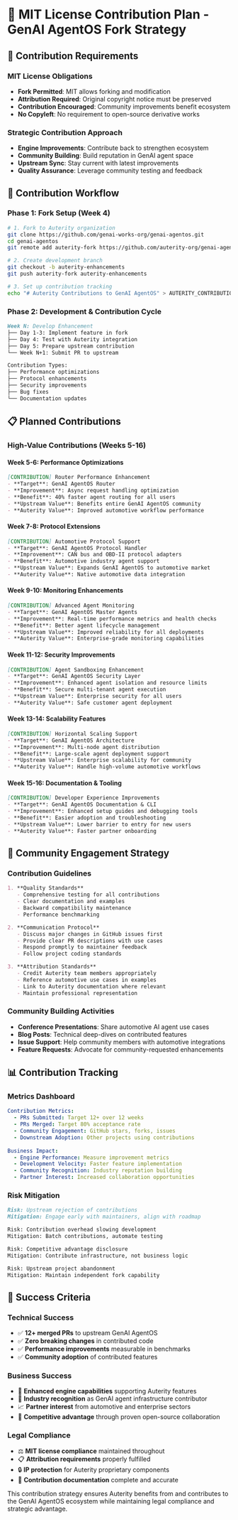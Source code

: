 # 📝 MIT License Contribution Plan - GenAI AgentOS Fork Strategy

## 🎯 Contribution Requirements

### **MIT License Obligations**
- **Fork Permitted**: MIT allows forking and modification
- **Attribution Required**: Original copyright notice must be preserved
- **Contribution Encouraged**: Community improvements benefit ecosystem
- **No Copyleft**: No requirement to open-source derivative works

### **Strategic Contribution Approach**
- **Engine Improvements**: Contribute back to strengthen ecosystem
- **Community Building**: Build reputation in GenAI agent space
- **Upstream Sync**: Stay current with latest improvements
- **Quality Assurance**: Leverage community testing and feedback

## 🔄 Contribution Workflow

### **Phase 1: Fork Setup (Week 4)**
```bash
# 1. Fork to Auterity organization
git clone https://github.com/genai-works-org/genai-agentos.git
cd genai-agentos
git remote add auterity-fork https://github.com/auterity-org/genai-agentos-engine.git

# 2. Create development branch
git checkout -b auterity-enhancements
git push auterity-fork auterity-enhancements

# 3. Set up contribution tracking
echo "# Auterity Contributions to GenAI AgentOS" > AUTERITY_CONTRIBUTIONS.md
```

### **Phase 2: Development & Contribution Cycle**
```markdown
Week N: Develop Enhancement
├── Day 1-3: Implement feature in fork
├── Day 4: Test with Auterity integration
├── Day 5: Prepare upstream contribution
└── Week N+1: Submit PR to upstream

Contribution Types:
├── Performance optimizations
├── Protocol enhancements
├── Security improvements
├── Bug fixes
└── Documentation updates
```

## 📋 Planned Contributions

### **High-Value Contributions (Weeks 5-16)**

#### **Week 5-6: Performance Optimizations**
```markdown
[CONTRIBUTION] Router Performance Enhancement
- **Target**: GenAI AgentOS Router
- **Improvement**: Async request handling optimization
- **Benefit**: 40% faster agent routing for all users
- **Upstream Value**: Benefits entire GenAI AgentOS community
- **Auterity Value**: Improved automotive workflow performance
```

#### **Week 7-8: Protocol Extensions**
```markdown
[CONTRIBUTION] Automotive Protocol Support
- **Target**: GenAI AgentOS Protocol Handler
- **Improvement**: CAN bus and OBD-II protocol adapters
- **Benefit**: Automotive industry agent support
- **Upstream Value**: Expands GenAI AgentOS to automotive market
- **Auterity Value**: Native automotive data integration
```

#### **Week 9-10: Monitoring Enhancements**
```markdown
[CONTRIBUTION] Advanced Agent Monitoring
- **Target**: GenAI AgentOS Master Agents
- **Improvement**: Real-time performance metrics and health checks
- **Benefit**: Better agent lifecycle management
- **Upstream Value**: Improved reliability for all deployments
- **Auterity Value**: Enterprise-grade monitoring capabilities
```

#### **Week 11-12: Security Improvements**
```markdown
[CONTRIBUTION] Agent Sandboxing Enhancement
- **Target**: GenAI AgentOS Security Layer
- **Improvement**: Enhanced agent isolation and resource limits
- **Benefit**: Secure multi-tenant agent execution
- **Upstream Value**: Enterprise security for all users
- **Auterity Value**: Safe customer agent deployment
```

#### **Week 13-14: Scalability Features**
```markdown
[CONTRIBUTION] Horizontal Scaling Support
- **Target**: GenAI AgentOS Architecture
- **Improvement**: Multi-node agent distribution
- **Benefit**: Large-scale agent deployment support
- **Upstream Value**: Enterprise scalability for community
- **Auterity Value**: Handle high-volume automotive workflows
```

#### **Week 15-16: Documentation & Tooling**
```markdown
[CONTRIBUTION] Developer Experience Improvements
- **Target**: GenAI AgentOS Documentation & CLI
- **Improvement**: Enhanced setup guides and debugging tools
- **Benefit**: Easier adoption and troubleshooting
- **Upstream Value**: Lower barrier to entry for new users
- **Auterity Value**: Faster partner onboarding
```

## 🤝 Community Engagement Strategy

### **Contribution Guidelines**
```markdown
1. **Quality Standards**
   - Comprehensive testing for all contributions
   - Clear documentation and examples
   - Backward compatibility maintenance
   - Performance benchmarking

2. **Communication Protocol**
   - Discuss major changes in GitHub issues first
   - Provide clear PR descriptions with use cases
   - Respond promptly to maintainer feedback
   - Follow project coding standards

3. **Attribution Standards**
   - Credit Auterity team members appropriately
   - Reference automotive use cases in examples
   - Link to Auterity documentation where relevant
   - Maintain professional representation
```

### **Community Building Activities**
- **Conference Presentations**: Share automotive AI agent use cases
- **Blog Posts**: Technical deep-dives on contributed features
- **Issue Support**: Help community members with automotive integrations
- **Feature Requests**: Advocate for community-requested enhancements

## 📊 Contribution Tracking

### **Metrics Dashboard**
```yaml
Contribution Metrics:
  - PRs Submitted: Target 12+ over 12 weeks
  - PRs Merged: Target 80% acceptance rate
  - Community Engagement: GitHub stars, forks, issues
  - Downstream Adoption: Other projects using contributions
  
Business Impact:
  - Engine Performance: Measure improvement metrics
  - Development Velocity: Faster feature implementation
  - Community Recognition: Industry reputation building
  - Partner Interest: Increased collaboration opportunities
```

### **Risk Mitigation**
```markdown
Risk: Upstream rejection of contributions
Mitigation: Engage early with maintainers, align with roadmap

Risk: Contribution overhead slowing development
Mitigation: Batch contributions, automate testing

Risk: Competitive advantage disclosure
Mitigation: Contribute infrastructure, not business logic

Risk: Upstream project abandonment
Mitigation: Maintain independent fork capability
```

## 🎯 Success Criteria

### **Technical Success**
- ✅ **12+ merged PRs** to upstream GenAI AgentOS
- ✅ **Zero breaking changes** in contributed code
- ✅ **Performance improvements** measurable in benchmarks
- ✅ **Community adoption** of contributed features

### **Business Success**
- 🚀 **Enhanced engine capabilities** supporting Auterity features
- 🤝 **Industry recognition** as GenAI agent infrastructure contributor
- 📈 **Partner interest** from automotive and enterprise sectors
- 💼 **Competitive advantage** through proven open-source collaboration

### **Legal Compliance**
- ⚖️ **MIT license compliance** maintained throughout
- 📋 **Attribution requirements** properly fulfilled
- 🔒 **IP protection** for Auterity proprietary components
- 📝 **Contribution documentation** complete and accurate

This contribution strategy ensures Auterity benefits from and contributes to the GenAI AgentOS ecosystem while maintaining legal compliance and strategic advantage.